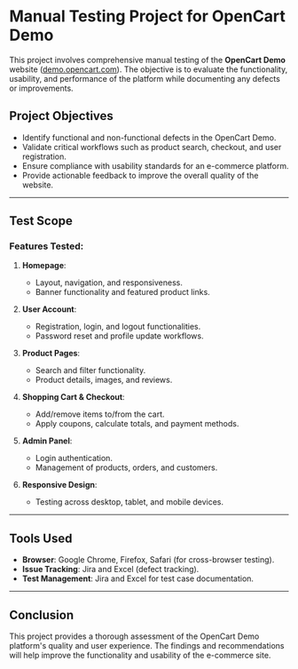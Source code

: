 

# Manual Testing Project for OpenCart Demo

This project involves comprehensive manual testing of the **OpenCart Demo** website ([demo.opencart.com](https://demo.opencart.com)). The objective is to evaluate the functionality, usability, and performance of the platform while documenting any defects or improvements.

## Project Objectives

-   Identify functional and non-functional defects in the OpenCart Demo.
-   Validate critical workflows such as product search, checkout, and user registration.
-   Ensure compliance with usability standards for an e-commerce platform.
-   Provide actionable feedback to improve the overall quality of the website.

----------

## Test Scope

### Features Tested:

1.  **Homepage**:
    
    -   Layout, navigation, and responsiveness.
    -   Banner functionality and featured product links.
2.  **User Account**:
    
    -   Registration, login, and logout functionalities.
    -   Password reset and profile update workflows.
3.  **Product Pages**:
    
    -   Search and filter functionality.
    -   Product details, images, and reviews.
4.  **Shopping Cart & Checkout**:
    
    -   Add/remove items to/from the cart.
    -   Apply coupons, calculate totals, and payment methods.
5.  **Admin Panel**:
    
    -   Login authentication.
    -   Management of products, orders, and customers.
6.  **Responsive Design**:
    
    -   Testing across desktop, tablet, and mobile devices.

----------
## Tools Used

-   **Browser**: Google Chrome, Firefox, Safari (for cross-browser testing).
-   **Issue Tracking**: Jira and Excel (defect tracking).
-   **Test Management**: Jira and Excel for test case documentation.

----------

## Conclusion

This project provides a thorough assessment of the OpenCart Demo platform's quality and user experience. The findings and recommendations will help improve the functionality and usability of the e-commerce site.

